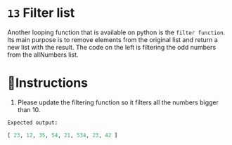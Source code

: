# `13` Filter list

Another looping function that is available on python is the `filter function`.
Its main purpose is to remove elements from the original list and return a new list with the result.
The code on the left is filtering the odd numbers from the allNumbers list.

# 📝Instructions

1. Please update the filtering function so it filters all the numbers bigger than 10.

```py
Expected output:

[ 23, 12, 35, 54, 21, 534, 23, 42 ]
```